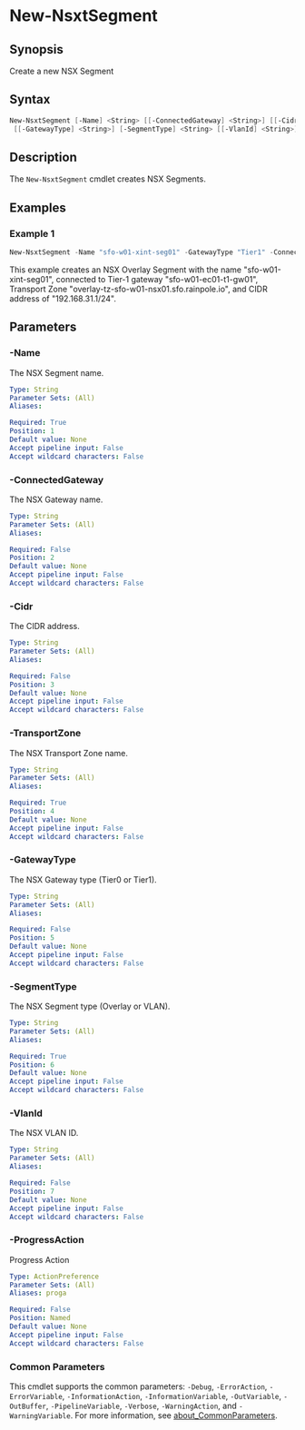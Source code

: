# New-NsxtSegment

## Synopsis

Create a new NSX Segment

## Syntax

```powershell
New-NsxtSegment [-Name] <String> [[-ConnectedGateway] <String>] [[-Cidr] <String>] [-TransportZone] <String>
 [[-GatewayType] <String>] [-SegmentType] <String> [[-VlanId] <String>] [-ProgressAction <ActionPreference>] [<CommonParameters>]
```

## Description

The `New-NsxtSegment` cmdlet creates NSX Segments.

## Examples

### Example 1

```powershell
New-NsxtSegment -Name "sfo-w01-xint-seg01" -GatewayType "Tier1" -ConnectedGateway "sfo-w01-ec01-t1-gw01" -Cidr "192.168.31.1/24" -TransportZone "overlay-tz-sfo-w01-nsx01.sfo.rainpole.io"
```

This example creates an NSX Overlay Segment with the name "sfo-w01-xint-seg01", connected to Tier-1 gateway "sfo-w01-ec01-t1-gw01", Transport Zone "overlay-tz-sfo-w01-nsx01.sfo.rainpole.io", and CIDR address of "192.168.31.1/24".

## Parameters

### -Name

The NSX Segment name.

```yaml
Type: String
Parameter Sets: (All)
Aliases:

Required: True
Position: 1
Default value: None
Accept pipeline input: False
Accept wildcard characters: False
```

### -ConnectedGateway

The NSX Gateway name.

```yaml
Type: String
Parameter Sets: (All)
Aliases:

Required: False
Position: 2
Default value: None
Accept pipeline input: False
Accept wildcard characters: False
```

### -Cidr

The CIDR address.

```yaml
Type: String
Parameter Sets: (All)
Aliases:

Required: False
Position: 3
Default value: None
Accept pipeline input: False
Accept wildcard characters: False
```

### -TransportZone

The NSX Transport Zone name.

```yaml
Type: String
Parameter Sets: (All)
Aliases:

Required: True
Position: 4
Default value: None
Accept pipeline input: False
Accept wildcard characters: False
```

### -GatewayType

The NSX Gateway type (Tier0 or Tier1).

```yaml
Type: String
Parameter Sets: (All)
Aliases:

Required: False
Position: 5
Default value: None
Accept pipeline input: False
Accept wildcard characters: False
```

### -SegmentType

The NSX Segment type (Overlay or VLAN).

```yaml
Type: String
Parameter Sets: (All)
Aliases:

Required: True
Position: 6
Default value: None
Accept pipeline input: False
Accept wildcard characters: False
```

### -VlanId

The NSX VLAN ID.

```yaml
Type: String
Parameter Sets: (All)
Aliases:

Required: False
Position: 7
Default value: None
Accept pipeline input: False
Accept wildcard characters: False
```

### -ProgressAction

Progress Action

```yaml
Type: ActionPreference
Parameter Sets: (All)
Aliases: proga

Required: False
Position: Named
Default value: None
Accept pipeline input: False
Accept wildcard characters: False
```

### Common Parameters

This cmdlet supports the common parameters: `-Debug`, `-ErrorAction`, `-ErrorVariable`, `-InformationAction`, `-InformationVariable`, `-OutVariable`, `-OutBuffer`, `-PipelineVariable`, `-Verbose`, `-WarningAction`, and `-WarningVariable`. For more information, see [about_CommonParameters](http://go.microsoft.com/fwlink/?LinkID=113216).
